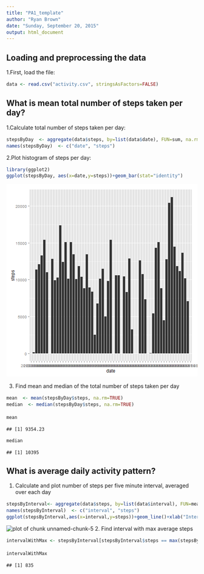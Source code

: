 ```yaml
---
title: "PA1_template"
author: "Ryan Brown"
date: "Sunday, September 20, 2015"
output: html_document
---
```



## Loading and preprocessing the data

1.First, load the file:


```r
data <- read.csv("activity.csv", stringsAsFactors=FALSE)
```


## What is mean total number of steps taken per day?

1.Calculate total number of steps taken per day:


```r
stepsByDay  <- aggregate(data$steps, by=list(data$date), FUN=sum, na.rm=TRUE)
names(stepsByDay)  <- c("date", "steps")
```
2.Plot histogram of steps per day:


```r
library(ggplot2)
ggplot(stepsByDay, aes(x=date,y=steps))+geom_bar(stat="identity")
```

![plot of chunk unnamed-chunk-3](figure/unnamed-chunk-3-1.png) 

3. Find mean and median of the total number of steps taken per day


```r
mean  <- mean(stepsByDay$steps, na.rm=TRUE)
median  <- median(stepsByDay$steps, na.rm=TRUE)

mean
```

```
## [1] 9354.23
```

```r
median
```

```
## [1] 10395
```

## What is average daily activity pattern?

1. Calculate and plot number of steps per five minute interval, averaged over each day


```r
stepsByInterval<- aggregate(data$steps, by=list(data$interval), FUN=mean, na.rm=TRUE)
names(stepsByInterval)  <- c("interval", "steps")
ggplot(stepsByInterval,aes(x=interval,y=steps))+geom_line()+xlab("Interval")+ylab("Steps")
```

![plot of chunk unnamed-chunk-5](figure/unnamed-chunk-5-1.png) 
2. Find interval with max average steps


```r
intervalWithMax <- stepsByInterval[stepsByInterval$steps == max(stepsByInterval$steps),1]

intervalWithMax
```

```
## [1] 835
```

